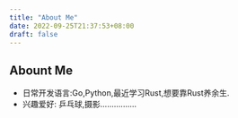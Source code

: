 ```yaml
---
title: "About Me"
date: 2022-09-25T21:37:53+08:00
draft: false
---
```


## Abount Me

- 日常开发语言:Go,Python,最近学习Rust,想要靠Rust养余生.
- 兴趣爱好: 乒乓球,摄影................
